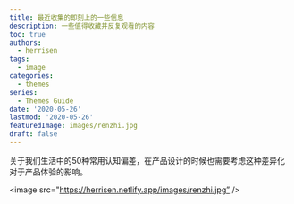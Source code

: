 ```yaml
---
title: 最近收集的即刻上的一些信息
description: 一些值得收藏并反复观看的内容
toc: true
authors:
  - herrisen
tags:
  - image
categories:
  - themes
series:
  - Themes Guide
date: '2020-05-26'
lastmod: '2020-05-26'
featuredImage: images/renzhi.jpg
draft: false
---
```

关于我们生活中的50种常用认知偏差，在产品设计的时候也需要考虑这种差异化对于产品体验的影响。
<!--more-->
<image src="https://herrisen.netlify.app/images/renzhi.jpg” />